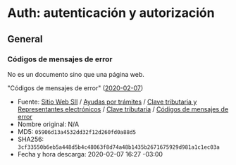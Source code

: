 # Auth: autenticación y autorización

## General

### Códigos de mensajes de error

No es un documento sino que una página web.

"Códigos de mensajes de error"
([2020-02-07](errores/2020-02-07-codigos-de-mensajes-de-error.html))

- Fuente:
  [Sitio Web SII](http://homer.sii.cl/)
  / [Ayudas por trámites](http://www.sii.cl/ayudas/ayudas_por_servicios/index.html)
  / [Clave tributaria y Representantes electrónicos](http://www.sii.cl/ayudas/ayudas_por_servicios/2364-.html)
  / [Clave tributaria](http://www.sii.cl/ayudas/ayudas_por_servicios/2364-2365.html)
  / [Códigos de mensajes de error](http://www.sii.cl/ayudas/ayudas_por_servicios/2364-codigos_error-2365.html)
- Nombre original: N/A
- MD5: `05906d13a4532dd32f12d260fd0a88d5`
- SHA256: `3cf33550b6eb5a448d5b4c48063f8d74a48b1435b2671675929d981a1c1ec03a`
- Fecha y hora descarga: 2020-02-07 16:27 -03:00
